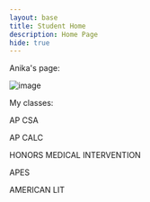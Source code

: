 ```yaml
---
layout: base
title: Student Home 
description: Home Page
hide: true
---
```


Anika's page: 

![image](https://github.com/user-attachments/assets/faca41b4-2f2e-47d5-aab0-f9e4856fbd67)

My classes: 

AP CSA  

AP CALC 


HONORS MEDICAL INTERVENTION 

APES 

AMERICAN LIT
